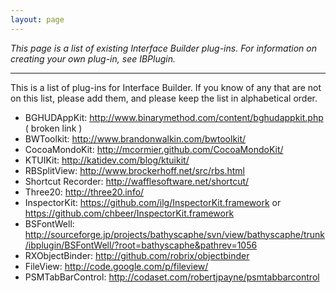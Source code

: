 ```yaml
---
layout: page
---
```


*This page is a list of existing Interface Builder plug-ins. For information on creating your own plug-in, see IBPlugin.*

----

This is a list of plug-ins for Interface Builder. If you know of any that are not on this list, please add them, and please keep the list in alphabetical order.


* BGHUDAppKit: http://www.binarymethod.com/content/bghudappkit.php ( broken link )
* BWToolkit: http://www.brandonwalkin.com/bwtoolkit/
* CocoaMondoKit: http://mcormier.github.com/CocoaMondoKit/
* KTUIKit: http://katidev.com/blog/ktuikit/
* RBSplitView: http://www.brockerhoff.net/src/rbs.html
* Shortcut Recorder: http://wafflesoftware.net/shortcut/
* Three20: http://three20.info/
* InspectorKit: https://github.com/ilg/InspectorKit.framework or https://github.com/chbeer/InspectorKit.framework
* BSFontWell: http://sourceforge.jp/projects/bathyscaphe/svn/view/bathyscaphe/trunk/ibplugin/BSFontWell/?root=bathyscaphe&pathrev=1056
* RXObjectBinder: http://github.com/robrix/objectbinder
* FileView: http://code.google.com/p/fileview/
* PSMTabBarControl: http://codaset.com/robertjpayne/psmtabbarcontrol
